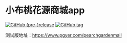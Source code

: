 # 小布桃花源商城app

[![GitHub (pre-)release](https://img.shields.io/badge/release-1.0.1Beta-blue.svg)](https://github.com/dengfengdecao/PeachGardenMall/releases/tag/1.0.1Beta)
[![GitHub tag](https://img.shields.io/badge/tag-1.0.1Beta-blue.svg)](https://github.com/dengfengdecao/PeachGardenMall/releases/tag/1.0.1Beta)

测试版地址：https://www.pgyer.com/pearchgardenmall
